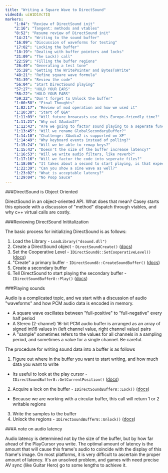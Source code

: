 ```yaml
---
title: "Writing a Square Wave to DirectSound"
videoId: uiW1D1Vc7IQ
markers:
    "1:04": "Review of DirectSound init"
    "2:16": "Tangent: methods and vtables"
    "8:52": "Resume review of DirectSound init"
    "14:21": "Writing to the sound buffer"
    "16:09": "Discussion of waveforms for testing"
    "17:02": "Locking the buffer"
    "18:19": "Dealing with buffer pointers and locks"
    "21:09": "The Lock() call"
    "22:59": "Filling the buffer regions"
    "26:49": "Generating a test tone"
    "35:28": "Getting the WritePointer and BytesToWrite"
    "48:21": "Refine square wave formula"
    "51:39": "Review the code"
    "56:04": "Start DirectSound playing"
    "57:27": "HOLD YOUR EARS"
    "58:22": "HOLD YOUR EARS"
    "59:22": "Don't forget to Unlock the buffer"
    "1:00:58": "Final Thoughts"
    "1:02:17": "Review of mod operation and how we used it"
    "1:10:30": "Start of Q&A"
    "1:11:09": "Will future broacasts use this Europe-friendly time?"
    "1:11:21": "Why not XAudio2?"
    "1:12:43": "Are we going to factor sound playing to a seperate function?"
    "1:13:45": "Will we rename GlobalSecondaryBuffer?"
    "1:14:10": "Challenge: XAudio2 is supported on XP"
    "1:14:49": "Why keyboard events instead of polling?"
    "1:15:24": "Will we be able to remap keys?"
    "1:15:43": "Doesn't the size of the buffer increase latency?"
    "1:16:53": "Will we write audio filters, like reverb?"
    "1:17:16": "Will we factor the code into seperate files?"
    "1:18:06": "It takes about a second to start playing, is that expected?"
    "1:22:39": "Can you show a sine wave as well?"
    "1:23:02": "What is acceptable latency?"
    "1:29:04": "No Poop Sauce"
---
```


###DirectSound is Object Oriented

DirectSound in an object-oriented API. What does that mean? Casey starts this episode with a discussion of "method" dispatch through vtables, and why c++ virtual calls are costly.

###Reviewing DirectSound Inititalization

The basic process for initializing DirectSound is as follows:

1. Load the Library - `LoadLibrary("dsound.dll")`
2. Create a DirectSound object - `DirectSoundCreate()` ([docs](http://msdn.microsoft.com/en-us/library/windows/desktop/microsoft.directx_sdk.reference.directsoundcreate8.aspx))
3. Set the Cooperative Level - `IDirectSound8::SetCooperativeLevel()` ([docs](http://msdn.microsoft.com/en-us/library/windows/desktop/microsoft.directx_sdk.idirectsound8.idirectsound8.setcooperativelevel.aspx))
4. "Create" a primary buffer - `IDirectSound8::CreateSoundBuffer()` ([docs](http://msdn.microsoft.com/en-us/library/windows/desktop/microsoft.directx_sdk.idirectsound8.idirectsound8.createsoundbuffer.aspx))
5. Create a secondary buffer
6. Tell DirectSound to start playing the secondary buffer - `IDirectSoundBuffer8::Play()` ([docs](http://msdn.microsoft.com/en-us/library/microsoft.directx_sdk.idirectsoundbuffer8.idirectsoundbuffer8.play.aspx))

###Playing sounds

Audio is a complicated topic, and we start with a discussion of audio "waveforms" and how PCM audio data is encoded in memory.

- A square wave oscillates between "full-positive" to "full-negative" every half period
- A Stereo (2-channel) 16-bit PCM audio buffer is arranged as an array of signed int16 values in (left channel value, right channel value) pairs
- A "sample" sometimes refers to the values for all channels in a sampling period, and sometimes a value for a single channel. Be careful.

The procedure for writing sound data into a buffer is as follows

1. Figure out where in the buffer you want to start writing, and how much data you want to write
  - Its useful to look at the play cursor - `IDirectSoundBuffer8::GetCurrentPosition()` ([docs](http://msdn.microsoft.com/en-us/library/microsoft.directx_sdk.idirectsoundbuffer8.idirectsoundbuffer8.getcurrentposition.aspx))
2. Acquire a lock on the buffer - `IDirectSoundBuffer8::Lock()` ([docs](http://msdn.microsoft.com/en-us/library/microsoft.directx_sdk.idirectsoundbuffer8.idirectsoundbuffer8.unlock.aspx))
  - Because we are working with a circular buffer, this call will return 1 or 2 writable regions
3. Write the samples to the buffer
4. Unlock the regions - `IDirectSoundBuffer8::Unlock()` ([docs](http://msdn.microsoft.com/en-us/library/microsoft.directx_sdk.idirectsoundbuffer8.idirectsoundbuffer8.unlock.aspx))

###A note on audio latency

Audio latency is determined not by the size of the buffer, but by how far ahead of the PlayCursor you write. The optimal amount of latency is the amount that will cause this frame's audio to coincide with the display of this frame's image. On most platforms, it is very difficult to ascertain the proper amount of latency. It's an unsolved problem, and games with need precise AV sync (like Guitar Hero) go to some lengths to achieve it.
